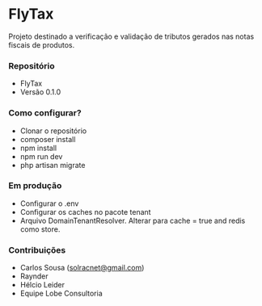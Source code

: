 # FlyTax #

Projeto destinado a verificação e validação de tributos gerados nas notas fiscais de produtos.

### Repositório ###

* FlyTax
* Versão 0.1.0

### Como configurar? ###

* Clonar o repositório
* composer install
* npm install
* npm run dev
* php artisan migrate

### Em produção ###
* Configurar o .env
* Configurar os caches no pacote tenant
* Arquivo DomainTenantResolver. Alterar para cache = true and redis como store.

### Contribuições ###

* Carlos Sousa (solracnet@gmail.com)
* Raynder
* Hélcio Leider
* Equipe Lobe Consultoria
